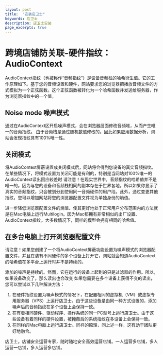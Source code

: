 ```yaml
---
layout: post
title:  "安装店卫士"
keywords: 店卫士
description: 店卫士安装 
page_excerpts: true
---
```

# 跨境店铺防关联-硬件指纹：AudioContext
AudioContext指纹（也被称作“音频指纹”）是设备音频栈的哈希衍生值。它的工作原理如下。基于您的音频设置和硬件，网站要求您的浏览器把播放音频文件的方式模拟为一个正弦函数。这个正弦函数被转化为一个哈希函数并发送给服务器，作为浏览器指纹中的一个值。
## Noise mode 噪声模式
通过在AudioContext区开启噪声模式，会在浏览器层面修改音频堆，从而产生唯一的音频指纹。
由于音频栈是通过随机数值修改的，因此如果应用数据分析，网站会发现指纹具有100%唯一性。
## 关闭模式
将AudioContext屏蔽设置成关闭模式后，网站将会得到您设备的真实音频指纹。
在某些情况下，将模式设置为关闭可能是有利的，特别是当网站对100%唯一的AudioContext读出回应较差时
请注意！在现实世界中，音频指纹的哈希值并不是唯一的，因为与您的设备和音频栈相同的副本存在于世界各地。所以如果你显示了真实的音频指纹，只会被划分到使用同一音频硬件的用户段。此外，通过变更其他指纹，您可以增加网站将您的浏览器配置文件视为单独身份的熵值。

进一步降低浏览器配置文件的熵值、使其更好地处于正常用户分布范围内的方法就是在Mac电脑上运行Multilogin。因为Mac都拥有非常相似的出厂设置、AudioContext指纹。大多数情况下，同样的模型会拥有相同的哈希值。
## 在多台电脑上打开浏览器配置文件
请注意！如果您创建了一个将AudioContext屏蔽功能设置为噪声模式的浏览器配置文件，并且在装有不同硬件的多个设备上打开它，网站就会知道AudioContext的哈希值在多平台上运行时并不是持续的。

添加的噪声是持续的。然而，它在运行的设备上起到的只是过滤器的作用。所以，如果设备改变了，那么读出也会改变
如果您需要在多个设备上获得不变的读出，您可以尝试以下几种解决方法：
1. 在硬件指纹设置为噪声模式的情况下，在配置相同的虚拟机（VM）或虚拟专用服务器（VPS）上运行店卫士。由于这些设备是由同一种方式设置的，添加噪声后的音频指纹在多个设备上会保持一致。
2. 在有着相同硬件、驱动程序、操作系统的同一PC型号上运行店卫士。由于这些设备有着同样的硬件设置，被掩蔽后的系统指纹在多设备上会保持一致。
3. 在同样的Mac电脑上运行店卫士。同样的原理，同上述一样，这有助于团队更好地融合。

店卫士，店铺安全运营专家，随时随地安全高效运营店铺。一人运营多店铺，多人运营一店铺，多人运营多店铺。

